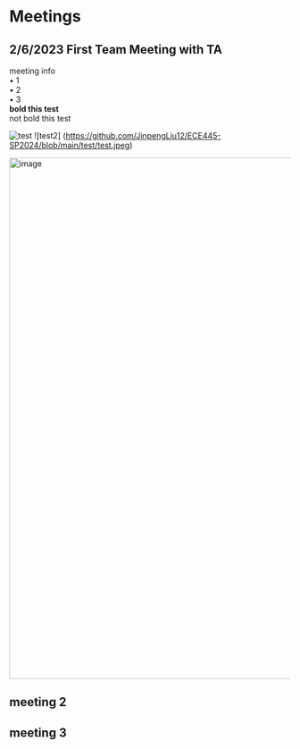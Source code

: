 # Meetings
## 2/6/2023 First Team Meeting with TA

  meeting info <br>
• 1<br>
• 2<br>
• 3<br>
**bold this test** <br>
not bold this test



![test](https://github.com/JinpengLiu12/ECE445-SP2024/assets/112193813/f9a96522-f4f3-4951-8ceb-09b8c92deabc)
![test2] (https://github.com/JinpengLiu12/ECE445-SP2024/blob/main/test/test.jpeg)

<img width="933" alt="image" src="https://github.com/JinpengLiu12/ECE445-SP2024/assets/112613590/fb0050a0-0d7d-40a2-8292-61bb23341017">


## meeting 2

## meeting 3








